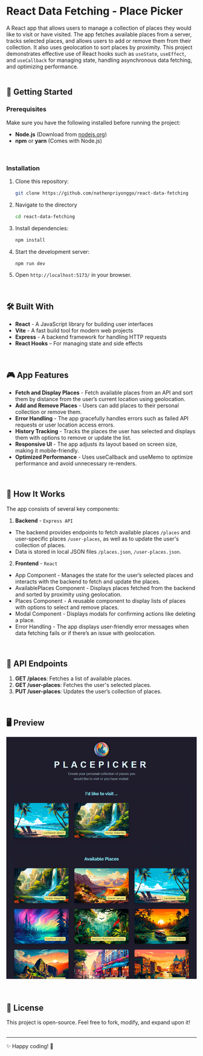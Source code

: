 # React Data Fetching - Place Picker

A React app that allows users to manage a collection of places they would like to visit or have visited. The app fetches available places from a server, tracks selected places, and allows users to add or remove them from their collection. It also uses geolocation to sort places by proximity.
This project demonstrates effective use of React hooks such as `useState`, `useEffect`, and `useCallback` for managing state, handling asynchronous data fetching, and optimizing performance.
<br><br>


## 🚀 Getting Started

### **Prerequisites**
Make sure you have the following installed before running the project:
- **Node.js** (Download from [nodejs.org](https://nodejs.org/))
- **npm** or **yarn** (Comes with Node.js)
<br>

### **Installation**
1. Clone this repository:
   ```sh
   git clone https://github.com/nathenpriyonggo/react-data-fetching
   ```
2. Navigate to the directory
   ```sh
   cd react-data-fetching
   ```
3. Install dependencies:
   ```sh
   npm install
   ```
4. Start the development server:
   ```sh
   npm run dev
   ```
5. Open ```http://localhost:5173/``` in your browser.
<br>

## 🛠️ Built With
- **React** - A JavaScript library for building user interfaces
- **Vite** - A fast build tool for modern web projects
- **Express** - A backend framework for handling HTTP requests
- **React Hooks** – For managing state and side effects
<br>

## 🎮 App Features
- **Fetch and Display Places** - Fetch available places from an API and sort them by distance from the user’s current location using geolocation.
- **Add and Remove Places** - Users can add places to their personal collection or remove them.
- **Error Handling** - The app gracefully handles errors such as failed API requests or user location access errors.
- **History Tracking** - Tracks the places the user has selected and displays them with options to remove or update the list.
- **Responsive UI** - The app adjusts its layout based on screen size, making it mobile-friendly.
- **Optimized Performance** - Uses useCallback and useMemo to optimize performance and avoid unnecessary re-renders.
<br>

## 🧩 How It Works
The app consists of several key components:
1. **Backend** - `Express API`
  - The backend provides endpoints to fetch available places `/places` and user-specific places `/user-places`, as well as to update the user's collection of places.
  - Data is stored in local JSON files `/places.json`, `/user-places.json`.
2. **Frontend** - `React`
  - App Component - Manages the state for the user’s selected places and interacts with the backend to fetch and update the places.
  - AvailablePlaces Component - Displays places fetched from the backend and sorted by proximity using geolocation.
  - Places Component - A reusable component to display lists of places with options to select and remove places.
  - Modal Component - Displays modals for confirming actions like deleting a place.
  - Error Handling - The app displays user-friendly error messages when data fetching fails or if there’s an issue with geolocation.
<br>

## 📝 API Endpoints
1. **GET /places**: Fetches a list of available places.
2. **GET /user-places**: Fetches the user's selected places.
3. **PUT /user-places**: Updates the user’s collection of places.
<br>

## 🖥️ Preview
<p align="center"><img src="webPreview.png" width="700"></p>
<br>

## 📜 License
This project is open-source. Feel free to fork, modify, and expand upon it!
<br><br>


---

✨ Happy coding! 🚀
